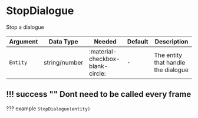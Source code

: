 # StopDialogue
Stop a dialogue

| Argument              | Data Type                            | Needed                    | Default         | Description
| ----------------------| ------------------------------------ | ------------------------- |-----------------|-------------
| `Entity`                | string/number | :material-checkbox-blank-circle: | `-` | The entity that handle the dialogue

!!! success ""
    Dont need to be called every frame
---
??? example
    ```
    StopDialogue(entity)
    ```
